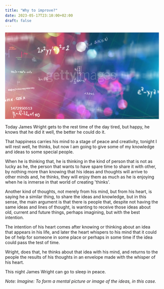 ```yaml
---
title: "Why to improve?"
date: 2023-05-17T23:10:00+02:00
draft: false
---
```


![Equations](/assets/img/equations.png)

Today James Wright gets to the rest time of the day tired, but happy, he knows that he did it well, the better he could do it.

That happiness carries his mind to a stage of peace and creativity, tonight I will rest well, he thinks, but now I am going to give some of my knowledge and ideas to some special people.

When he is thinking that, he is thinking in the kind of person that is not as lucky as he, the person that wants to have spare time to share it with other, by nothing more than knowing that his ideas and thoughts will arrive to other minds and, he thinks, they will enjoy them as much as he is enjoying when he is inmerse in that world of creating 'thinks'.

Another kind of thoughts, not merely from his mind, but from his heart, is saying he a similar thing, to share the ideas and knowledge, but in this sense, the main argument is that there is people that, despite not having the same ideas and lines of thought, is wanting to receive those ideas about old, current and future things, perhaps imagining, but with the best intention.

The intention of his heart comes after knowing or thinking about an idea that appears in his life, and later the heart whispers to his mind that it could be of help for someone in some place or perhaps in some time if the idea could pass the test of time.

Wright, does that, he thinks about that idea with his mind, and returns to the people the results of his thoughts in an envelope made with the whisper of his heart.

This night James Wright can go to sleep in peace.

_Note: Imagine: To form a mental picture or image of the ideas, in this case._
